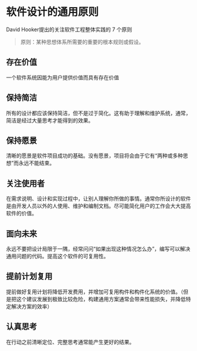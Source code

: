 # 软件设计的通用原则

David Hooker提出的关注软件工程整体实践的 7 个原则
> 原则：某种思想体系所需要的重要的根本规则或假设。

## 存在价值

一个软件系统因能为用户提供价值而具有存在价值

## 保持简洁

所有的设计都应该保持简洁，但不是过于简化。这有助于理解和维护系统，通常，简洁是经过大量思考才能得到的效果。

## 保持愿景

清晰的愿景是软件项目成功的基础。没有愿景，项目将会由于它有“两种或多种思想”而永远不能结束。

## 关注使用者

在需求说明、设计和实现过程中，让别人理解你所做的事情。通常你所设计的软件是由开发人员以外的人使用、维护和编制文档。尽可能简化用户的工作会大大提高软件的价值。

## 面向未来

永远不要把设计局限于一隅，经常问问“如果出现这种情况怎么办”，编写可以解决通用问题的代码。提高这个软件的可复用性。

## 提前计划复用

提前做好复用计划将降低开发费用，并增加可复用构件和构件化系统的价值。（但是把这个建议发展到极致比较危险，构建通用方案通常会带来性能损失，并降低特定解决方案的效率）

## 认真思考

在行动之前清晰定位、完整思考通常能产生更好的结果。

 
 <comment-comment/> 
 